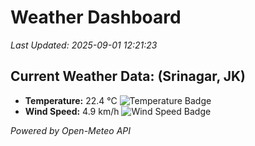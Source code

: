 
# Weather Dashboard

_Last Updated: 2025-09-01 12:21:23_

## Current Weather Data: (Srinagar, JK)
- **Temperature:** 22.4 °C ![Temperature Badge](https://img.shields.io/badge/Temperature-Medium%20Temp-green)
- **Wind Speed:** 4.9 km/h ![Wind Speed Badge](https://img.shields.io/badge/Wind%20Speed-Light%20Wind-blue)

*Powered by Open-Meteo API*
